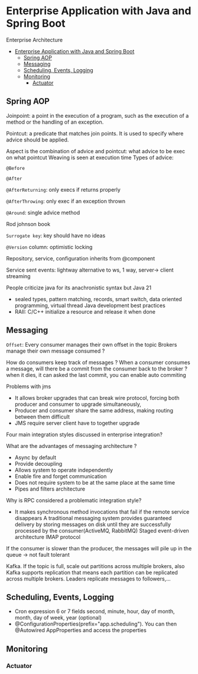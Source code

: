 # Enterprise Application with Java and Spring Boot
Enterprise Architecture
- [Enterprise Application with Java and Spring Boot](#enterprise-application-with-java-and-spring-boot)
  - [Spring AOP](#spring-aop)
  - [Messaging](#messaging)
  - [Scheduling, Events, Logging](#scheduling-events-logging)
  - [Monitoring](#monitoring)
    - [Actuator](#actuator)

## Spring AOP
Joinpoint: a point in the execution of a program, such as the execution of a method or the handling of an exception.

Pointcut: a predicate that matches join points. It is used to specify where advice should be applied.

Aspect is the combination of advice and pointcut: what advice to be exec on what pointcut 
Weaving is seen at execution time
Types of advice: 

`@Before`

`@After`

`@AfterReturning`: only execs if returns properly

`@AfterThrowing`: only exec if an exception thrown

`@Around`: single advice method

Rod johnson book

`Surrogate key`: key should have no ideas

`@Version` column: optimistic locking

Repository, service, configuration inherits from @component

Service sent events: lightway alternative to ws, 1 way, server-> client streaming

People criticize java for its anachronistic syntax but Java 21
- sealed types, pattern matching, records, smart switch, data oriented programming, virtual thread
Java development best practices
- RAII: C/C++ initialize a resource and release it when done
## Messaging
`Offset`: Every consumer manages their own offset in the topic
Brokers manage their own message consumed ?

How do consumers keep track of messages ?
When a consumer consumes a message, will there be a commit from the consumer back to the broker ? when it dies, it can asked the last commit, you can enable auto commiting

Problems with jms
- It allows broker upgrades that can break wire protocol, forcing both producer and consumer to upgrade simultaneously,
- Producer and consumer share the same address, making routing between them difficult
- JMS require server client have to together upgrade

Four main integration styles discussed in enterprise integration?

What are the advantages of messaging architecture ?
- Async by default
- Provide decoupling
- Allows system to operate independently
- Enable fire and forget communication
- Does not require system to be at the same place at the same time
- Pipes and filters architecture

Why is RPC considered a problematic integration style?
- It makes synchronous method invocations that fail if the remote service disappears
A traditional messaging system provides guaranteed delivery by storing messages on disk until they are successfully processed by the consumer(ActiveMQ, RabbitMQ)
Staged event-driven architecture
IMAP protocol

If the consumer is slower than the producer, the messages will pile up in the queue -> not fault tolerant

Kafka. If the topic is full, scale out partitions across multiple brokers, also Kafka supports replication that means each partition can be replicated across multiple brokers. Leaders replicate messages to followers,...

## Scheduling, Events, Logging
- Cron expression 6 or 7 fields second, minute, hour, day of month, month, day of week, year (optional)
- @ConfigurationProperties(prefix="app.scheduling"). You can then @Autowired AppProperties and access the properties
## Monitoring
### Actuator
 